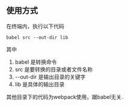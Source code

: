 使用方式
--
在终端内，执行以下代码
```shell
babel src --out-dir lib
```
其中
1. babel 是转换命令
2. src 是要转换的目录或者文件名称
3. --out-dir 是输出目录的关键字
4. lib 是具体的输出目录

其他目录下的代码为webpack使用，跟babel无关.